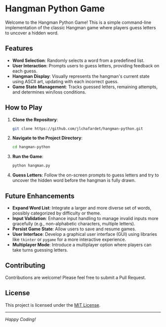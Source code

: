 # Hangman Python Game

Welcome to the Hangman Python Game! This is a simple command-line implementation of the classic Hangman game where players guess letters to uncover a hidden word.

## Features

- **Word Selection**: Randomly selects a word from a predefined list.
- **User Interaction**: Prompts users to guess letters, providing feedback on each guess.
- **Hangman Display**: Visually represents the hangman's current state using ASCII art, updating with each incorrect guess.
- **Game State Management**: Tracks guessed letters, remaining attempts, and determines win/loss conditions.

## How to Play

1. **Clone the Repository**:

    ```bash
    git clone https://github.com/jlchafardet/hangman-python.git
    ```

2. **Navigate to the Project Directory**:

    ```bash
    cd hangman-python
    ```

3. **Run the Game**:

    ```bash
    python hangman.py
    ```

4. **Guess Letters**: Follow the on-screen prompts to guess letters and try to uncover the hidden word before the hangman is fully drawn.

## Future Enhancements

- **Expand Word List**: Integrate a larger and more diverse set of words, possibly categorized by difficulty or theme.
- **Input Validation**: Enhance input handling to manage invalid inputs more gracefully (e.g., non-alphabetic characters, multiple letters).
- **Persist Game State**: Allow users to save and resume games.
- **User Interface**: Develop a graphical user interface (GUI) using libraries like `tkinter` or `pygame` for a more interactive experience.
- **Multiplayer Mode**: Introduce a multiplayer option where players can take turns guessing letters.

## Contributing

Contributions are welcome! Please feel free to submit a Pull Request.

## License

This project is licensed under the [MIT License](LICENSE).

---
*Happy Coding!*
